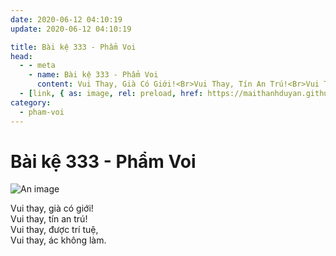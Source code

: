 ```yaml
---
date: 2020-06-12 04:10:19
update: 2020-06-12 04:10:19

title: Bài kệ 333 - Phẩm Voi
head:
  - - meta
    - name: Bài kệ 333 - Phẩm Voi
      content: Vui Thay, Già Có Giới!<Br>Vui Thay, Tín An Trú!<Br>Vui Thay, Được Trí Tuệ,<Br>Vui Thay, Ác Không Làm.<Br>
  - [link, { as: image, rel: preload, href: https://maithanhduyan.github.io/kinh-phap-cu/img/pham-voi/pham-voi-333.jpg }]
category:
  - pham-voi
---
```


# Bài kệ 333 - Phẩm Voi

![An image](/img/pham-voi/pham-voi-333.jpg)

Vui thay, già có giới!<br>Vui thay, tín an trú!<br>Vui thay, được trí tuệ,<br>Vui thay, ác không làm.<br>
